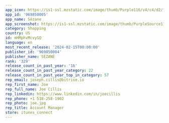 ```yaml
---
app_icon: https://is1-ssl.mzstatic.com/image/thumb/Purple116/v4/c4/d2/f4/c4d2f4f4-5c1a-17bf-5ece-9825a12261cd/AppIcon-0-1x_U007emarketing-0-7-0-0-0-85-220-0.png/1024x1024bb.png
app_id: '969850005'
app_name: Sézane
app_screenshot: https://is1-ssl.mzstatic.com/image/thumb/PurpleSource116/v4/81/05/1a/81051adc-91fa-1927-bf15-1ecf7ecbb56c/de6ceb5f-58b0-4aae-8233-971a4b7bbb96_V1_iOS_1_EN__U2013_A.png/1242x2688bb.png
category: Shopping
country: US
id: mHMphvMcvySQ
language: en
most_recent_release: '2024-02-15T00:00:00'
publisher_id: '969850004'
publisher_name: SÉZANE
rank: '329'
release_count_in_past_year: '16'
release_count_in_past_year_category: 22
release_count_in_past_year_top_in_category: 57
rep_email: joseph.cillis@bitrise.io
rep_first_name: Joe
rep_full_name: Joe Cillis
rep_linkedin: https://www.linkedin.com/in/joecillis
rep_phone: +1 518-258-1902
rep_photo: joe.jpg
rep_title: Account Manager
store: itunes_connect
---
```

